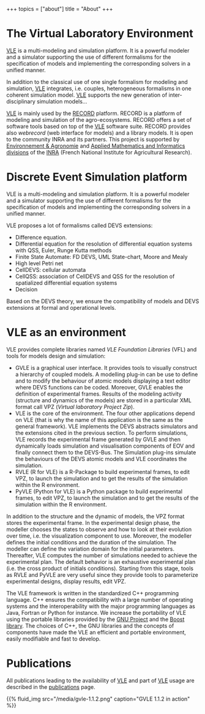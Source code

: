+++
topics = ["about"]
title = "About"
+++

# The Virtual Laboratory Environment

[VLE][VLE] is a multi-modeling and simulation platform. It is a powerful
modeler and a simulator supporting the use of different formalisms for the
specification of models and implementing the corresponding solvers in a unified
manner.

In addition to the classical use of one single formalism for modeling and
simulation, [VLE][VLE] integrates, i.e. couples, heterogeneous formalisms in
one coherent simulation model. [VLE][VLE] supports the new generation of inter-
disciplinary simulation models…

[VLE] is mainly used by the [RECORD](http://www6.inra.fr/record/) platform.
RECORD is a platform of modeling and simulation of the agro-ecosystems. RECORD
offers a set of software tools based on top of the [VLE][VLE] software suite.
RECORD provides also  *webrecord* (web interface for models) and a library
models. It is open to the community INRA and its partners. This project is
supported by [Environnement & Agronomie](http://www.ea.inra.fr/en) and [Applied
Mathematics and Informatics divisions](http://www.mia.inra.fr/en) of the
[INRA](http://www.inra.fr/en) (French National Institute for Agricultural
Research).

# Discrete Event Simulation platform

VLE is a multi-modeling and simulation platform. It is a powerful modeler and a
simulator supporting the use of different formalisms for the specification of
models and implementing the corresponding solvers in a unified manner.

VLE proposes a lot of formalisms called DEVS extensions:

- Difference equation.
- Differential equation for the resolution of differential equation systems
  with QSS, Euler, Runge Kutta methods
- Finite State Automate: FD DEVS, UML State-chart, Moore and Mealy
- High level Petri net
- CellDEVS: cellular automata
- CellQSS: association of CellDEVS and QSS for the resolution of spatialized
  differential equation systems
- Decision

Based on the DEVS theory, we ensure the compatibility of models and DEVS
extensions at formal and operational levels.

# VLE as an environment

VLE provides complete libraries named *VLE Foundation Libraries* (VFL) and
tools for models design and simulation:

- GVLE is a graphical user interface. It provides tools to visually construct a
  hierarchy of coupled models. A modelling plug-in can be use to define and to
  modify the behaviour of atomic models displaying a text editor where DEVS
  functions can be coded. Moreover, GVLE enables the definition of experimental
  frames. Results of the modeling activity (structure and dynamics of the
  models) are stored in a particular XML format call VPZ (*Virtual laboratory
  Project Zip*).
- VLE is the core of the environment. The four other applications depend on VLE
  (that is why the name of this application is the same as the general
  framework). VLE implements the DEVS abstracts simulators and the extensions
  cited in the previous section. To perform simulations, VLE records the
  experimental frame generated by GVLE and then dynamically loads simulation
  and visualisation components of EOV and finally connect them to the DEVS-Bus.
  The Simulation plug-ins simulate the behaviours of the DEVS atomic models and
  VLE coordinates the simulation.
- RVLE (R for VLE) is a R-Package to build experimental frames, to edit VPZ, to
  launch the simulation and to get the results of the simulation within the R
  environment.
- PyVLE (Python for VLE) is a Python package to build experimental frames, to
  edit VPZ, to launch the simulation and to get the results of the simulation
  within the R environment.

In addition to the structure and the dynamic of models, the VPZ format stores
the experimental frame. In the experimental design phase, the modeller chooses
the states to observe and how to look at their evolution over time, i.e. the
visualization component to use. Moreover, the modeller defines the initial
conditions and the duration of the simulation. The modeller can define the
variation domain for the initial parameters. Thereafter, VLE computes the
number of simulations needed to achieve the experimental plan. The default
behavior is an exhaustive experimental plan (i.e. the cross product of initials
conditions). Starting from this stage, tools as RVLE and PyVLE are very useful
since they provide tools to parameterize experimental designs, display results,
edit VPZ.

The VLE framework is written in the standardized C++ programming language. C++
ensures the compatibility with a large number of operating systems and the
interoperability with the major programming languages as Java, Fortran or
Python for instance. We increase the portability of VLE using the portable
libraries provided by the [GNU Project](http://wwww.gnu.org) and the [Boost
library](http://www.boost.org). The choices of C++, the GNU libraries and the
concepts of components have made the VLE an efficient and portable environment,
easily modifiable and fast to develop.

# Publications

All publications leading to the availability of [VLE] and part of [VLE] usage
are described in the [publications] page.

{{% fluid_img src="/media/gvle-1.1.2.png" caption="GVLE 1.1.2 in action" %}}

   [VLE]: /about/vle-details
   [publications]: /about/publications
